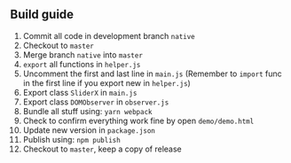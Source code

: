 ## Build guide
 1. Commit all code in development branch `native`
 2. Checkout to `master`
 3. Merge branch `native` into `master`
 4. `export` all functions in `helper.js`
 5. Uncomment the first and last line in `main.js` (Remember to `import` func in the first line if you export new in `helper.js`)
 6. Export class `SliderX` in `main.js`
 7. Export class `DOMObserver` in `observer.js`
 8. Bundle all stuff using: `yarn webpack`
 9. Check to confirm everything work fine by open `demo/demo.html`
 10. Update new version in `package.json`
 11. Publish using: `npm publish`
 12. Checkout to `master`, keep a copy of release
